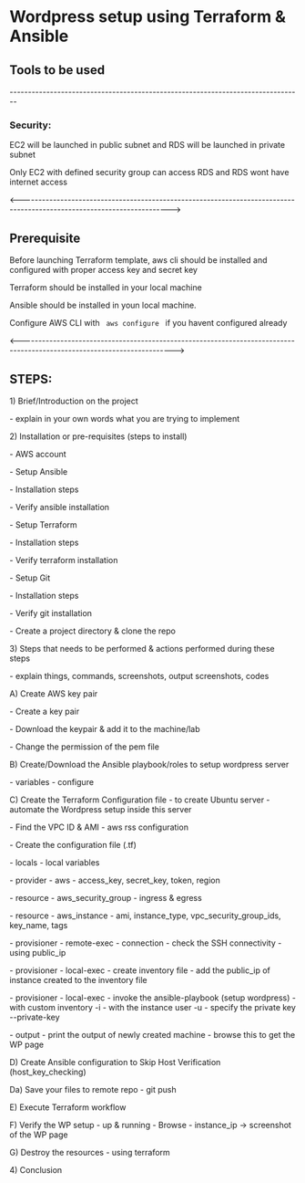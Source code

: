 <h1>Wordpress setup using Terraform & Ansible</h1>

<h2> Tools to be used</h2> 
  --------------------------------------------------------------------------------
 <h3> Security: </h3>
<p> EC2 will be launched in public subnet and RDS will be launched in private subnet </p>
<p> Only EC2 with defined security group can access RDS and RDS wont have internet access </p>


<----------------------------------------------------------------------------------------------------------------------->

<h2> Prerequisite </h2>
<p> Before launching Terraform template, aws cli should be installed and configured with proper access key and secret key </p>
<p> Terraform should be installed in your local machine </p>
<p> Ansible should be installed in youn local machine.
<p> Configure AWS CLI with <code> aws configure </code> if you havent configured already </p>

<------------------------------------------------------------------------------------------------------------------------>

<h2> STEPS: </h2>
<p>1) Brief/Introduction on the project</p>
<p>  - explain in your own words what you are trying to implement</p></p></p>
<p>2) Installation or pre-requisites (steps to install)</p></p>
<p>  - AWS account</p>
<p>  - Setup Ansible</p>
<p>    - Installation steps</p>
<p>    - Verify ansible installation</p>
<p>  - Setup Terraform</p>
<p>    - Installation steps</p>
<p>    - Verify terraform installation</p>
<p>  - Setup Git</p>
<p>    - Installation steps</p>
<p>    - Verify git installation</p>
<p>  - Create a project directory & clone the repo</p>
<p>3) Steps that needs to be performed & actions performed during these steps</p>
<p>  - explain things, commands, screenshots, output screenshots, codes</p>
<p>  A) Create AWS key pair</p>
<p>    - Create a key pair</p>
<p>    - Download the keypair & add it to the machine/lab</p>
<p>    - Change the permission of the pem file</p>
<p>  B) Create/Download the Ansible playbook/roles to setup wordpress server</p>
<p>    - variables - configure</p>
<p>  C) Create the Terraform Configuration file - to create Ubuntu server - automate the Wordpress setup inside this server</p>
<p>    - Find the VPC ID & AMI - aws rss configuration</p>
<p>    - Create the configuration file (.tf)</p>
<p>      - locals - local variables</p>
<p>      - provider - aws - access_key, secret_key, token, region</p>
<p>      - resource - aws_security_group - ingress & egress</p>
<p>      - resource - aws_instance - ami, instance_type, vpc_security_group_ids, key_name, tags</p>
<p>      - provisioner - remote-exec - connection - check the SSH connectivity - using public_ip</p>
<p>      - provisioner - local-exec - create inventory file - add the public_ip of instance created to the inventory file</p>
<p>      - provisioner - local-exec - invoke the ansible-playbook (setup wordpress) - with custom inventory -i - with the instance user -u - specify the private key --private-key</p>
<p>      - output - print the output of newly created machine - browse this to get the WP page</p>
<p>  D) Create Ansible configuration to Skip Host Verification (host_key_checking)</p>
<p>     Da) Save your files to remote repo - git push</p>
<p>  E) Execute Terraform workflow</p>
<p>  F) Verify the WP setup - up & running - Browse - instance_ip -> screenshot of the WP page</p>
<p>  G) Destroy the resources - using terraform</p>
<p>4) Conclusion</p>

